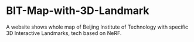 # BIT-Map-with-3D-Landmark
A website shows whole map of Beijing Institute of Technology with specific 3D Interactive Landmarks, tech based on NeRF.
